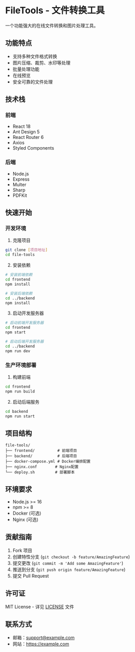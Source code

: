 # FileTools - 文件转换工具

一个功能强大的在线文件转换和图片处理工具。

## 功能特点

- 支持多种文件格式转换
- 图片压缩、裁剪、水印等处理
- 批量处理功能
- 在线预览
- 安全可靠的文件处理

## 技术栈

### 前端
- React 18
- Ant Design 5
- React Router 6
- Axios
- Styled Components

### 后端
- Node.js
- Express
- Multer
- Sharp
- PDFKit

## 快速开始

### 开发环境

1. 克隆项目
```bash
git clone [项目地址]
cd file-tools
```

2. 安装依赖
```bash
# 安装前端依赖
cd frontend
npm install

# 安装后端依赖
cd ../backend
npm install
```

3. 启动开发服务器
```bash
# 启动前端开发服务器
cd frontend
npm start

# 启动后端开发服务器
cd ../backend
npm run dev
```

### 生产环境部署

1. 构建前端
```bash
cd frontend
npm run build
```

2. 启动后端服务
```bash
cd backend
npm run start
```

## 项目结构

```
file-tools/
├── frontend/          # 前端项目
├── backend/           # 后端项目
├── docker-compose.yml # Docker编排配置
├── nginx.conf        # Nginx配置
└── deploy.sh         # 部署脚本
```

## 环境要求

- Node.js >= 16
- npm >= 8
- Docker (可选)
- Nginx (可选)

## 贡献指南

1. Fork 项目
2. 创建特性分支 (`git checkout -b feature/AmazingFeature`)
3. 提交更改 (`git commit -m 'Add some AmazingFeature'`)
4. 推送到分支 (`git push origin feature/AmazingFeature`)
5. 提交 Pull Request

## 许可证

MIT License - 详见 [LICENSE](LICENSE) 文件

## 联系方式

- 邮箱：support@example.com
- 网站：https://example.com 